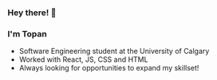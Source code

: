 ### Hey there! 👋

### I'm Topan

- Software Engineering student at the University of Calgary
- Worked with React, JS, CSS and HTML
- Always looking for opportunities to expand my skillset!
